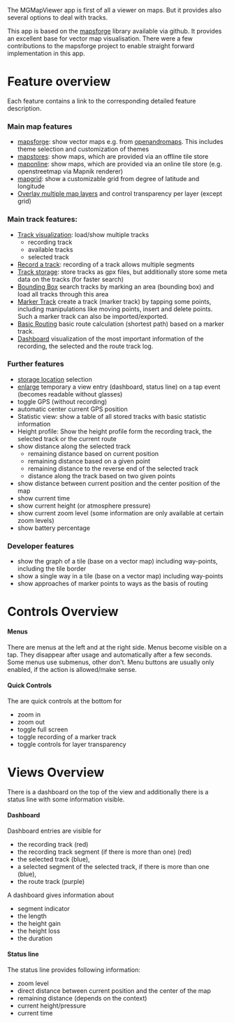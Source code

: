 The MGMapViewer app is first of all a viewer on maps. But it provides also several options
to deal with tracks. 

This app is based on the [mapsforge](https://github.com/mapsforge/mapsforge) library available via github. 
It provides an excellent base for vector map visualisation. There were a few contributions to the mapsforge 
project to enable straight forward implementation in this app.

# Feature overview

Each feature contains a link to the corresponding detailed feature description.
 
### Main map features
- [mapsforge](./Features/MainMapFeatures/mapsforge.md): show vector maps e.g. from [openandromaps](https://www.openandromaps.org/). 
  This includes theme selection and customization of themes
- [mapstores](./Features/MainMapFeatures/mapstore.md): show maps, which are provided via an offline tile store
- [maponline](./Features/MainMapFeatures/maponline.md): show maps, which are provided via an online tile store (e.g. openstreetmap via Mapnik renderer)
- [mapgrid](./Features/MainMapFeatures/mapgrid.md): show a customizable grid from degree of latitude and longitude
- [Overlay multiple map layers](./Features/MainMapFeatures/multimap.md) and control transparency per layer (except grid)

### Main track features:
- [Track visualization](./Features/MainTrackFeatures/TrackVisualization/trackvisu.md): load/show multiple tracks 
  - recording track
  - available tracks
  - selected track
- [Record a track](./Features/MainTrackFeatures/TrackRecord/trackrecord.md): recording of a track allows multiple segments
- [Track storage](./Features/MainTrackFeatures/TrackStorage/trackstorage.md):  store tracks as gpx files, but additionally store some meta data on the tracks (for faster search)
- [Bounding Box](./Features/MainTrackFeatures/BoundingBox/boundingbox.md) search tracks by marking an area (bounding box) and load all tracks through this area 
- [Marker Track](./Features/MainTrackFeatures/MarkerTrack/markertrack.md) create a track (marker track) by tapping some points, including manipulations like moving points, 
  insert and delete points. Such a marker track can also be imported/exported. 
- [Basic Routing](./Features/MainTrackFeatures/Routing/routing.md) basic route calculation (shortest path) based on a marker track.
- [Dashboard](./Features/MainTrackFeatures/Dashboard/dashboard.md) visualization of the most important information of the recording, the selected and the route track log.

### Further features
- [storage location](./Features/FurtherFeatures/StorageLocation/storagelocation.md) selection  
- [enlarge](./Features/FurtherFeatures/Enlarge/enlarge.md) temporary a view entry (dashboard, status line) on a tap event (becomes readable without glasses)
- toggle GPS (without recording)
- automatic center current GPS position
- Statistic view: show a table of all stored tracks with basic statistic information
- Height profile: Show the height profile form the recording track, the selected track or the current route 
- show distance along the selected track 
  - remaining distance based on current position
  - remaining distance based on a given point
  - remaining distance to the reverse end of the selected track
  - distance along the track based on two given points
- show distance between current position and the center position of the map
- show current time
- show current height (or atmosphere pressure)
- show current zoom level (some information are only available at certain zoom levels)
- show battery percentage

### Developer features
- show the graph of a tile (base on a vector map) including way-points, including the tile border
- show a single way in a tile (base on a vector map) including way-points
- show approaches of marker points to ways as the basis of routing



# Controls Overview

#### Menus
There are menus at the left and at the right side. Menus become visible on a tap. 
They disappear after usage and automatically after a few seconds. Some menus use submenus, other don't.
Menu buttons are usually only enabled, if the action is allowed/make sense.

#### Quick Controls
The are quick controls at the bottom for 
- zoom in
- zoom out
- toggle full screen
- toggle recording of a marker track
- toggle controls for layer transparency
  
# Views Overview
There is a dashboard on the top of the view and additionally there is a status line with some 
information visible. 

#### Dashboard
Dashboard entries are visible for 
- the recording track (red)
- the recording track segment (if there is more than one) (red)
- the selected track (blue), 
- a selected segment of the selected track, if there is more than one (blue),
- the route track (purple)

A dashboard gives information about
- segment indicator
- the length
- the height gain
- the height loss
- the duration


#### Status line
The status line provides following information:
- zoom level
- direct distance between current position and the center of the map
- remaining distance (depends on the context)
- current height/pressure
- current time
 











